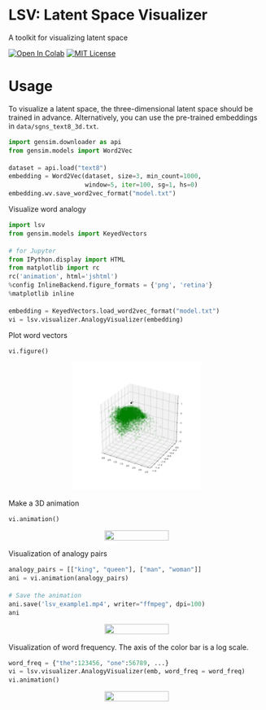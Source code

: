 LSV: Latent Space Visualizer
====
A toolkit for visualizing latent space

[![Open In Colab](https://colab.research.google.com/assets/colab-badge.svg)](https://colab.research.google.com/drive/1xPM_jG0PpLHjdv2YT08bzX8X80OXRHGS?usp=sharing) [![MIT License](http://img.shields.io/badge/license-MIT-blue.svg?style=flat)](LICENSE.txt)

# Usage
To visualize a latent space, the three-dimensional latent space should be trained in advance.
Alternatively, you can use the pre-trained embeddings in ```data/sgns_text8_3d.txt```.
```python
import gensim.downloader as api
from gensim.models import Word2Vec

dataset = api.load("text8")  
embedding = Word2Vec(dataset, size=3, min_count=1000, 
                     window=5, iter=100, sg=1, hs=0)
embedding.wv.save_word2vec_format("model.txt")   
```
Visualize word analogy
```python
import lsv
from gensim.models import KeyedVectors

# for Jupyter
from IPython.display import HTML
from matplotlib import rc 
rc('animation', html='jshtml') 
%config InlineBackend.figure_formats = {'png', 'retina'}
%matplotlib inline

embedding = KeyedVectors.load_word2vec_format("model.txt")
vi = lsv.visualizer.AnalogyVisualizer(embedding)
```
Plot word vectors
```python
vi.figure()
```
<div align="center">
<img src=https://github.com/yoichi1484/lsv/blob/main/docs/images/lsv_example1.jpg "visualize_example" width="50%" height="50%">
</div>

Make a 3D animation
```python
vi.animation()
```
<div align="center">
<img src=https://github.com/yoichi1484/lsv/blob/main/docs/images/lsv_example1.gif "visualize_example" width="50%" height="50%">
</div>

Visualization of analogy pairs
```python
analogy_pairs = [["king", "queen"], ["man", "woman"]]
ani = vi.animation(analogy_pairs)

# Save the animation
ani.save('lsv_example1.mp4', writer="ffmpeg", dpi=100)
ani
```
<div align="center">
<img src=https://github.com/yoichi1484/lsv/blob/main/docs/images/lsv_example2.gif "visualize_example" width="50%" height="50%">
</div>

Visualization of word frequency. The axis of the color bar is a log scale.
```python
word_freq = {"the":123456, "one":56789, ...}
vi = lsv.visualizer.AnalogyVisualizer(emb, word_freq = word_freq)
vi.animation()
```
<div align="center">
<img src=https://github.com/yoichi1484/lsv/blob/main/docs/images/lsv_example3.gif "visualize_example" width="50%" height="50%">
</div>
